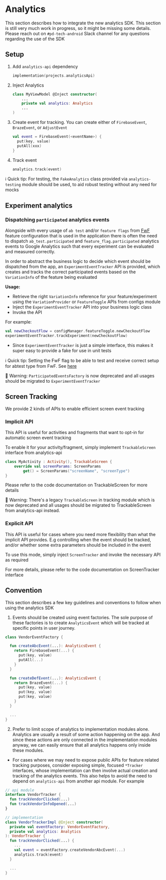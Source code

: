 # Analytics
This section describes how to integrate the new analytics SDK. This section is still very much work in progress, so it might be missing some details. Please reach out on `#pd-tech-android` Slack channel for any questions regarding the use of the SDK

## Setup
1. Add `analytics-api` dependency
    ```kotlin
    implementation(projects.analyticsApi)
    ```

2. Inject Analytics
    ```kotlin
    class MyViewModel @Inject constructor(
        ...
        private val analytics: Analytics
        ...
    )
    ```

3. Create event for tracking. You can create either of `FirebaseEvent`, `BrazeEvent`, or `AdjustEvent`
    ```kotlin
    val event = FirebaseEvent(<eventName>) {
      put(key, value)
      putAll(xxx)
    }
    ```

4. Track event
    ```kotlin
    analytics.track(event)
    ```
ℹ️ Quick tip: For testing, the `FakeAnalytics` class provided via `analytics-testing` module should be used, to aid robust testing without any need for mocks


## Experiment analytics

### Dispatching `participated` analytics events

Alongside with every usage of `ab test` and/or `feature flags` from [FwF](https://deliveryhero.github.io/pd-mob-b2c-android/wiki/app-configuration/#feature-toggle-fun-with-flag) feature configuration that is used in the application there is often the need to dispatch `ab_test.participated` and `feature_flag.participated` analytics events to Google Analytics such that every experiment can be evaluated and measured correctly.

In order to abstract the business logic to decide which event should be dispatched from the app, an `ExperimentEventTracker` API is provided, which creates and tracks the correct participated events based on the `VariationInfo` of the feature being evaluated

**Usage:**
* Retrieve the right `VariationInfo` reference for your feature/experiment using the `VariationProvider` or `FeatureToggle` APIs from configs module
* Inject the `ExperimentEventTracker` API into your business logic class
* Invoke the API

For example:
```kotlin
val newCheckoutFlow = configManager.featureToggle.newCheckoutFlow
experimentEventTracker.trackExperiment(newCheckoutFlow)
```
* Since `ExperimentEventTracker` is just a simple interface, this makes it super easy to provide a fake for use in unit tests

ℹ️ Quick tip: Setting the FwF flag to be able to test and receive correct setup for abtest type from FwF. See [here](https://confluence.deliveryhero.com/pages/viewpage.action?spaceKey=GLOBAL&title=Apps+and+Web%3A+Tracking+and+feature+flag+testing)

🚨 Warning: `ParticipatedEventsFactory` is now deprecated and all usages should be migrated to `ExperimentEventTracker`


## Screen Tracking
We provide 2 kinds of APIs to enable efficient screen event tracking

### Implicit API
This API is useful for activities and fragments that want to opt-in for automatic screen event tracking

To enable it for your activity/fragment, simply implement `TrackableScreen` interface from analytics-api

```kotlin
class MyActivity : Activity(), TrackableScreen {
    override val screenParams: ScreenParams
        get() = ScreenParams("screenName", "screenType")
}
```
Please refer to the code documentation on TrackableScreen for more details

🚨 Warning: There's a legacy `TrackableScreen` in tracking module which is now deprecated and all usages should be migrated to TrackableScreen from analytics-api instead.

### Explicit API
This API is useful for cases where you need more flexibility than what the implicit API provides. E.g controlling when the event should be tracked, and/or whether some extra parameters should be included in the event

To use this mode, simply inject `ScreenTracker` and invoke the necessary API as required

For more details, please refer to the code documentation on ScreenTracker interface

## Convention
This section describes a few key guidelines and conventions to follow when using the analytics SDK

1. Events should be created using event factories. The sole purpose of these factories is to create `AnalyticsEvent` which will be tracked at specific points in user journey.

  ```kotlin
  class VendorEventFactory {

    fun createAbcEvent(...): AnalyticsEvent {
      return FirebaseEvent(...) {
        put(key, value)
        putAll(...)
      }
    }

    fun createDefEvent(...): AnalyticsEvent {
      return BrazeEvent(...) {
        put(key, value)
        put(key, value)
        put(key, value)
      }
    }

    ...
  }
  ```
2. Prefer to limit scope of analytics to implementation modules alone. Analytics are usually a result of some action happening on the app. And since these actions are only connected in the implementation modules anyway, we can easily ensure that all analytics happens only inside these modules.
  - For cases where we may need to expose public APIs for feature related tracking purposes, consider exposing simple, focused `*Tracker` interfaces, whose implementation can then involve actual creation and tracking of the analytics events. This also helps to avoid the need to depend on `analytics-api` from another api module. For example
  ```kotlin
  // api module
  interface VendorTracker {
    fun trackVendorClicked(...)
    fun trackVendorInfoOpened(...)
  }

  // implementation
  class VendorTrackerImpl @Inject constructor(
    private val eventFactory: VendorEventFactory,
    private val analytics: Analytics
  ): VendorTracker {
    fun trackVendorClicked(...) {
      ...
      val event = eventFactory.createVendorAbcEvent(...)
      analytics.track(event)
    }

    ...
  }
  ```
